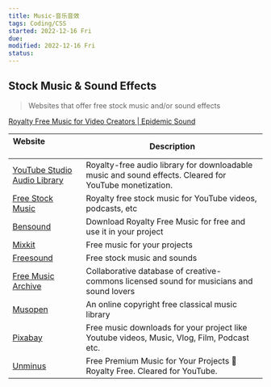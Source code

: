 ```yaml
---
title: Music-音乐音效
tags: Coding/CSS  
started: 2022-12-16 Fri
due: 
modified: 2022-12-16 Fri
status: 
---
```


## Stock Music & Sound Effects

>Websites that offer free stock music and/or sound effects

[Royalty Free Music for Video Creators | Epidemic Sound](https://www.epidemicsound.com/?utm_campaign=17122286546&utm_content=649874466224&utm_source=youtube&utm_medium=paidsocial&gclid=CjwKCAjwitShBhA6EiwAq3RqA-l_6KLONtqHYb0riPG3yBegiZoiVkkjuziGAftfY5Ny5gnf3z85dBoCFqoQAvD_BwE)

| Website&nbsp; &nbsp; &nbsp; &nbsp; &nbsp; &nbsp; &nbsp; &nbsp; &nbsp; &nbsp; &nbsp; &nbsp; &nbsp; &nbsp; | Description |
| ----------------------- | ------------------ |
| [YouTube Studio Audio Library](https://www.youtube.com/audiolibrary)| Royalty-free audio library for downloadable music and sound effects. Cleared for YouTube monetization. |
| [Free Stock Music](https://www.free-stock-music.com/)| Royalty free stock music for YouTube videos, podcasts, etc |
| [Bensound](https://www.bensound.com/)| Download Royalty Free Music for free and use it in your project |
| [Mixkit](https://mixkit.co/free-stock-music/)| Free music for your projects |
| [Freesound](https://freesound.org/)| Free stock music and sounds |
| [Free Music Archive](https://freemusicarchive.org/)|  Collaborative database of creative-commons licensed sound for musicians and sound lovers  |
| [Musopen](https://musopen.org/music/)| An online copyright free classical music library |
| [Pixabay](https://pixabay.com/music/)| Free music downloads for your project like Youtube videos, Music, Vlog, Film, Podcast etc. |
| [Unminus](https://www.unminus.com/)| Free Premium Music for Your Projects 🎁 Royalty Free. Cleared for YouTube. |